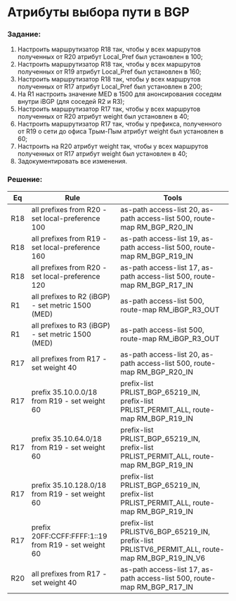 # Атрибуты выбора пути в BGP

###  Задание:

  1. Настроить маршрутизатор R18 так, чтобы у всех маршрутов полученных от R20 атрибут Local_Pref был установлен в 100;
  2. Настроить маршрутизатор R18 так, чтобы у всех маршрутов полученных от R19 атрибут Local_Pref был установлен в 160;
  3. Настроить маршрутизатор R18 так, чтобы у всех маршрутов полученных от R17 атрибут Local_Pref был установлен в 200;
  4. На R1 настроить значение MED в 1500 для анонсирования соседям внутри iBGP (для соседей R2 и R3);
  5. Настроить маршрутизатор R17 так, чтобы у всех маршрутов полученных от R20 атрибут weight был установлен в 40;
  6. Настроить маршрутизатор R17 так, чтобы у префикса, полученного от R19 о сети до офиса Трым-Пым атрибут weight был установлен в 60;
  7. Настроить на R20 атрибут weight так, чтобы у всех маршрутов полученных от R17 атрибут weight был установлен в 40;
  8. Задокументировать все изменения.



###  Решение:

| Eq   | Rule | Tools |
|------|------|-------|
| R18  | all prefixes from R20 - set local-preference 100 | as-path access-list 20, as-path access-list 500, route-map RM_BGP_R20_IN |
| R18  | all prefixes from R19 - set local-preference 160 | as-path access-list 19, as-path access-list 500, route-map RM_BGP_R19_IN |
| R18  | all prefixes from R20 - set local-preference 120 | as-path access-list 17, as-path access-list 500, route-map RM_BGP_R17_IN |
| R1   | all prefixes to R2 (iBGP) - set metric 1500 (MED) | as-path access-list 500, route-map RM_iBGP_R3_OUT |
| R1   | all prefixes to R3 (iBGP) - set metric 1500 (MED) | as-path access-list 500, route-map RM_iBGP_R3_OUT |
| R17  | all prefixes from R17 - set weight 40 | as-path access-list 20, as-path access-list 500, route-map RM_BGP_R20_IN |
| R17  | prefix 35.10.0.0/18 from R19 - set weight 60 | prefix-list PRLIST_BGP_65219_IN, prefix-list PRLIST_PERMIT_ALL, route-map RM_BGP_R19_IN |
| R17  | prefix 35.10.64.0/18 from R19 - set weight 60 | prefix-list PRLIST_BGP_65219_IN, prefix-list PRLIST_PERMIT_ALL, route-map RM_BGP_R19_IN |
| R17  | prefix 35.10.128.0/18 from R19 - set weight 60 | prefix-list PRLIST_BGP_65219_IN, prefix-list PRLIST_PERMIT_ALL, route-map RM_BGP_R19_IN |
| R17  | prefix 20FF:CCFF:FFFF:1::19 from R19 - set weight 60 | prefix-list PRLISTV6_BGP_65219_IN, prefix-list PRLISTV6_PERMIT_ALL, route-map RM_BGP_R19_IN_V6 |
| R20  | all prefixes from R17 - set weight 40 | as-path access-list 17, as-path access-list 500, route-map RM_BGP_R17_IN |
